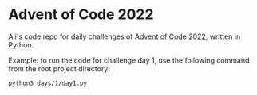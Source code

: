 # Advent of Code 2022

Ali's code repo for daily challenges of [Advent of Code 2022](https://adventofcode.com/2022), written in Python.

Example: to run the code for challenge day 1, use the following command from the root project directory:

```bash
python3 days/1/day1.py
```